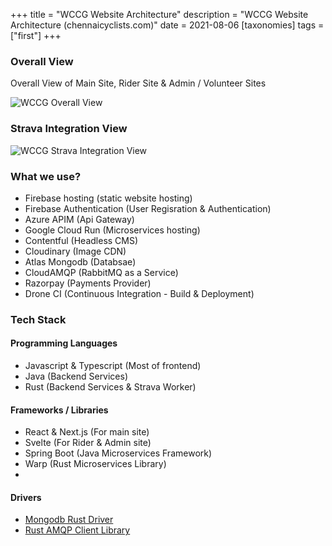 +++
title = "WCCG Website Architecture"
description = "WCCG Website Architecture (chennaicyclists.com)"
date = 2021-08-06
[taxonomies]
tags =["first"]
+++

### Overall View

Overall View of Main Site, Rider Site & Admin / Volunteer Sites

![WCCG Overall View](/wccg-simplified.png "Overall View")

### Strava Integration View

![WCCG Strava Integration View](/wccg-strava-integration.png "Strava Integration View")

### What we use?

- Firebase hosting (static website hosting)
- Firebase Authentication (User Regisration & Authentication)
- Azure APIM (Api Gateway)
- Google Cloud Run (Microservices hosting)
- Contentful (Headless CMS)
- Cloudinary (Image CDN)
- Atlas Mongodb (Databsae)
- CloudAMQP (RabbitMQ as a Service)
- Razorpay (Payments Provider)
- Drone CI (Continuous Integration - Build & Deployment)

### Tech Stack

#### Programming Languages

- Javascript & Typescript (Most of frontend)
- Java (Backend Services)
- Rust (Backend Services & Strava Worker)

#### Frameworks / Libraries

- React & Next.js (For main site)
- Svelte (For Rider & Admin site)
- Spring Boot (Java Microservices Framework)
- Warp (Rust Microservices Library)
-

#### Drivers
- [Mongodb Rust Driver](https://github.com/mongodb/mongo-rust-driver)
- [Rust AMQP Client Library](https://github.com/CleverCloud/lapin)